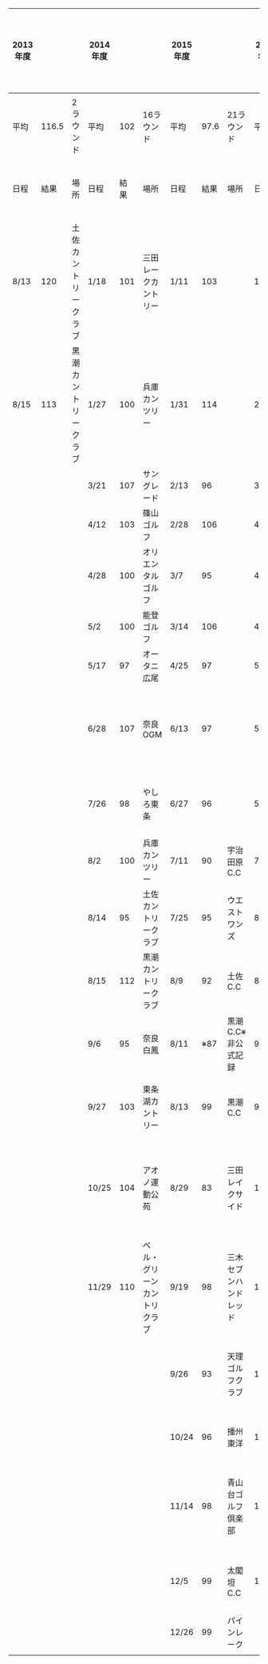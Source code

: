 | 2013年度 |  |  | 2014年度 |  |  | 2015年度 |  |  | 2016年度 |  |  | 2017年度 |  |  | 2018年度〜<br>楽天GORAで記録 |  |  |
| --- | --- | --- | --- | --- | --- | --- | --- | --- | --- | --- | --- | --- | --- | --- | --- | --- | --- |
|  |  |  |  |  |  |  |  |  |  |  |  |  |  |  |  |  |  |
| 平均 | 116.5 | 2ラウンド | 平均 | 102 | 16ラウンド | 平均 | 97.6 | 21ラウンド | 平均 | 95.05 | 20ラウンド | 平均 | 96.25 |  |  | 95.76 |  |
| 日程 | 結果 | 場所 | 日程 | 結果 | 場所 | 日程 | 結果 | 場所 | 日程 | 結果 | 場所 | 日程 | 結果 | 場所 | 2/24 | 三田レークカントリー | 104 |
| 8/13 | 120 | 土佐カントリークラブ | 1/18 | 101 | 三田レークカントリー | 1/11 | 103 |  | 1/16 | 96 | クラウンヒルズ京都 | 1/2 | 106 | 黒潮カントリークラブ |  |  |  |
| 8/15 | 113 | 黒潮カントリークラブ | 1/27 | 100 | 兵庫カンツリー | 1/31 | 114 |  | 2/6 | 96 | 三田サークサイトC.C | 1/7 | 97 | 白鷺ゴルフクラブ |  |  |  |
|  |  |  | 3/21 | 107 | サングレード | 2/13 | 96 |  | 3/1 | 101 | ー | 2/18 | 90 | 白鷺ゴルフクラブ |  |  |  |
|  |  |  | 4/12 | 103 | 篠山ゴルフ | 2/28 | 106 |  | 4/1 | 106 | ー | 4/2 | 97 | アイランドゴルフ赤穂 |  |  |  |
|  |  |  | 4/28 | 100 | オリエンタルゴルフ | 3/7 | 95 |  | 4/9 | 95 | ー | 5/1 | 86 | ライジングゴルフクラブ |  |  |  |
|  |  |  | 5/2 | 100 | 能登ゴルフ | 3/14 | 106 |  | 4/29 | 88 | ー | 5/2 | 93 | ライジングゴルフクラブ |  |  |  |
|  |  |  | 5/17 | 97 | オータニ広尾 | 4/25 | 97 |  | 5/2 | 86 | 能登ゴルフ | 5/4 | 94 | 能登ゴルフ倶楽部 |  |  |  |
|  |  |  | 6/28 | 107 | 奈良OGM | 6/13 | 97 |  | 5/14 | 92 | 名阪ロイヤルゴルフクラブ | 6/3 | 100 | 岡山御津カントリークラブ（初B.T6,6） |  |  |  |
|  |  |  | 7/26 | 98 | やしろ東条 | 6/27 | 96 |  | 5/29 | 98 | 黒潮カントリークラブ | 6/4 | 97 | アイランドゴルフ赤穂（R.T6,248） |  |  |  |
|  |  |  | 8/2 | 100 | 兵庫カンツリー | 7/11 | 90 | 宇治田原C.C | 7/10 | 94 | 兵庫 | 7/30 | 92 | アイランドゴルフガーデン千草（R.T6,573） |  |  |  |
|  |  |  | 8/14 | 95 | 土佐カントリークラブ | 7/25 | 95 | ウエストワンズ | 8/12 | 91 | 黒潮カントリークラブ | 8/14 | 89 | 土佐カントリークラブ |  |  |  |
|  |  |  | 8/15 | 112 | 黒潮カントリークラブ | 8/9 | 92 | 土佐C.C | 8/14 | 96 | 黒潮カントリークラブ | 8/15 | 97 | 黒潮カントリークラブ |  |  |  |
|  |  |  | 9/6 | 95 | 奈良白鳳 | 8/11 | ※87 | 黒潮C.C※非公式記録 | 9/11 | 96 | 福崎東洋ゴルフ倶楽部 | 8/17 | 103 | 黒潮カントリークラブ |  |  |  |
|  |  |  | 9/27 | 103 | 東条湖カントリー | 8/13 | 99 | 黒潮C.C | 9/22 | 89 | 京阪カントリークラブ | 9/3 | 93 | アイランドゴルフ赤穂 |  |  |  |
|  |  |  | 10/25 | 104 | アオノ運動公苑 | 8/29 | 83 | 三田レイクサイド | 10/8 | 94 | ロックヒルゴルフクラブ（茨城） | 10/8 | 95 | スプリングカップ「第三回KNSカップ」 |  |  |  |
|  |  |  | 11/29 | 110 | ベル・グリーンカントリクラブ | 9/19 | 98 | 三木セブンハンドレッド | 10/9 | 86 | ロックヒルゴルフクラブ（茨城） | 10/9 | 95 | スプリングカップ「第三回KNSカップ」 |  |  |  |
|  |  |  |  |  |  | 9/26 | 93 | 天理ゴルフクラブ | 11/1 | 96 | パールカントリークラブ  | 11/10 | 105 | 満濃ヒルズ（B.Tee） |  |  |  |
|  |  |  |  |  |  | 10/24 | 96 | 播州東洋 | 11/13 | 107 | 白鷺ゴルフ倶楽部 | 11/11 | 93 | ロイヤル高松 |  |  |  |
|  |  |  |  |  |  | 11/14 | 98 | 青山台ゴルフ倶楽部 | 11/19 | 92 | 名阪ロイヤルゴルフクラブ | 12/2 | 100 | 関西軽井沢 |  |  |  |
|  |  |  |  |  |  | 12/5 | 99 | 太閣坦C.C | 12/30 | 102 | 黒潮カントリークラブ | 12/23 | 103 | 六甲国際 |  |  |  |
|  |  |  |  |  |  | 12/26 | 99 | パインレーク |  |  |  |  |  |  |  |  |  |
|  |  |  |  |  |  |  |  |  |  |  |  |  |  |  |  |  |  |
